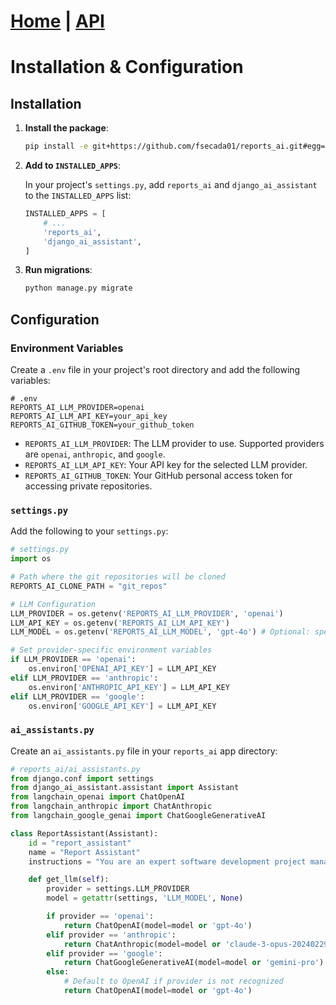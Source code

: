 # [Home](./index.html) | [API](./reports_ai.html)

# Installation & Configuration

## Installation

1.  **Install the package**:

    ```bash
    pip install -e git+https://github.com/fsecada01/reports_ai.git#egg=reports_ai
    ```

2.  **Add to `INSTALLED_APPS`**:

    In your project's `settings.py`, add `reports_ai` and `django_ai_assistant` to the `INSTALLED_APPS` list:

    ```python
    INSTALLED_APPS = [
        # ...
        'reports_ai',
        'django_ai_assistant',
    ]
    ```

3.  **Run migrations**:

    ```bash
    python manage.py migrate
    ```

## Configuration

### Environment Variables

Create a `.env` file in your project's root directory and add the following variables:

```
# .env
REPORTS_AI_LLM_PROVIDER=openai
REPORTS_AI_LLM_API_KEY=your_api_key
REPORTS_AI_GITHUB_TOKEN=your_github_token
```

-   `REPORTS_AI_LLM_PROVIDER`: The LLM provider to use. Supported providers are `openai`, `anthropic`, and `google`.
-   `REPORTS_AI_LLM_API_KEY`: Your API key for the selected LLM provider.
-   `REPORTS_AI_GITHUB_TOKEN`: Your GitHub personal access token for accessing private repositories.

### `settings.py`

Add the following to your `settings.py`:

```python
# settings.py
import os

# Path where the git repositories will be cloned
REPORTS_AI_CLONE_PATH = "git_repos"

# LLM Configuration
LLM_PROVIDER = os.getenv('REPORTS_AI_LLM_PROVIDER', 'openai')
LLM_API_KEY = os.getenv('REPORTS_AI_LLM_API_KEY')
LLM_MODEL = os.getenv('REPORTS_AI_LLM_MODEL', 'gpt-4o') # Optional: specify a model

# Set provider-specific environment variables
if LLM_PROVIDER == 'openai':
    os.environ['OPENAI_API_KEY'] = LLM_API_KEY
elif LLM_PROVIDER == 'anthropic':
    os.environ['ANTHROPIC_API_KEY'] = LLM_API_KEY
elif LLM_PROVIDER == 'google':
    os.environ['GOOGLE_API_KEY'] = LLM_API_KEY
```

### `ai_assistants.py`

Create an `ai_assistants.py` file in your `reports_ai` app directory:

```python
# reports_ai/ai_assistants.py
from django.conf import settings
from django_ai_assistant.assistant import Assistant
from langchain_openai import ChatOpenAI
from langchain_anthropic import ChatAnthropic
from langchain_google_genai import ChatGoogleGenerativeAI

class ReportAssistant(Assistant):
    id = "report_assistant"
    name = "Report Assistant"
    instructions = "You are an expert software development project manager..."

    def get_llm(self):
        provider = settings.LLM_PROVIDER
        model = getattr(settings, 'LLM_MODEL', None)

        if provider == 'openai':
            return ChatOpenAI(model=model or 'gpt-4o')
        elif provider == 'anthropic':
            return ChatAnthropic(model=model or 'claude-3-opus-20240229')
        elif provider == 'google':
            return ChatGoogleGenerativeAI(model=model or 'gemini-pro')
        else:
            # Default to OpenAI if provider is not recognized
            return ChatOpenAI(model=model or 'gpt-4o')
```

